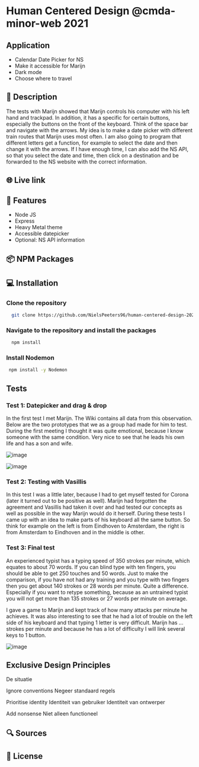 # Human Centered Design @cmda-minor-web 2021

## Application

- Calendar Date Picker for NS
- Make it accessible for Marijn
- Dark mode
- Choose where to travel

## 🔦 **Description**
The tests with Marijn showed that Marijn controls his computer with his left hand and trackpad. In addition, it has a specific for certain buttons, especially the buttons on the front of the keyboard. Think of the space bar and navigate with the arrows. My idea is to make a date picker with different train routes that Marijn uses most often. I am also going to program that different letters get a function, for example to select the date and then change it with the arrows. If I have enough time, I can also add the NS API, so that you select the date and time, then click on a destination and be forwarded to the NS website with the correct information.

## 🌐 **Live link**

## 🚀 **Features**
- Node JS
- Express
- Heavy Metal theme
- Accessible datepicker
- Optional: NS API information

## 📦 **NPM Packages**

## 💻 **Installation**

### Clone the repository

```bash
  git clone https://github.com/NielsPeeters96/human-centered-design-2021.git
```

### Navigate to the repository and install the packages

```bash
  npm install
```

### Install Nodemon

```bash
 npm install -y Nodemon
```

## Tests

### Test 1: Datepicker and drag & drop
In the first test I met Marijn. The Wiki contains all data from this observation. Below are the two prototypes that we as a group had made for him to test. During the first meeting I thought it was quite emotional, because I know someone with the same condition. Very nice to see that he leads his own life and has a son and wife.

![image](https://user-images.githubusercontent.com/78353674/115525636-9217fa00-a28f-11eb-99d8-fe96097f1555.png)

![image](https://user-images.githubusercontent.com/78353674/115526036-ed49ec80-a28f-11eb-9d6c-de23f05a0fdb.png)


### Test 2: Testing with Vasillis
In this test I was a little later, because I had to get myself tested for Corona (later it turned out to be positive as well). Marijn had forgotten the agreement and Vasillis had taken it over and had tested our concepts as well as possible in the way Marijn would do it herself. During these tests I came up with an idea to make parts of his keyboard all the same button. So think for example on the left is from Eindhoven to Amsterdam, the right is from Amsterdam to Eindhoven and in the middle is other.

### Test 3: Final test
An experienced typist has a typing speed of 350 strokes per minute, which equates to about 70 words. If you can blind type with ten fingers, you should be able to get 250 touches and 50 words. Just to make the comparison, if you have not had any training and you type with two fingers then you get about 140 strokes or 28 words per minute. Quite a difference. Especially if you want to retype something, because as an untrained typist you will not get more than 135 strokes or 27 words per minute on average.

I gave a game to Marijn and kept track of how many attacks per minute he achieves. It was also interesting to see that he had a lot of trouble on the left side of his keyboard and that typing 1 letter is very difficult. Marijn has ... strokes per minute and because he has a lot of difficulty I will link several keys to 1 button.

![image](https://user-images.githubusercontent.com/78353674/115704066-2d31d200-a36b-11eb-8e3e-02dcd0416883.png)

## Exclusive Design Principles
De situatie

Ignore conventions
Negeer standaard regels

Prioritise identity
Identiteit van gebruiker
Identiteit van ontwerper

Add nonsense
Niet alleen functioneel

## 🔍 **Sources**

## 🔐 **License**
